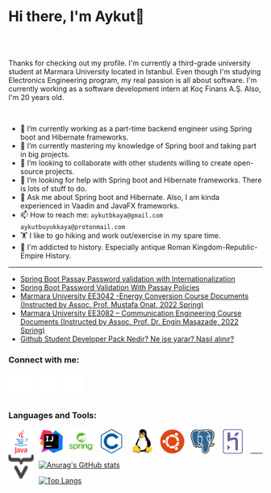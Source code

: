 
# Hi there, I'm Aykut👋 


<br>

<br>

Thanks for checking out my profile. I'm currently a third-grade university student at Marmara University located in Istanbul. Even though I'm studying Electronics Engineering program, my real passion is all about software. I'm currently working as a software development intern at Koç Finans A.Ş. Also, I'm 20 years old.

<br>


- 🔭 I’m currently working as a part-time backend engineer using Spring boot and Hibernate frameworks.
- 🌱 I’m currently mastering my knowledge of Spring boot and taking part in big projects.
- 👯 I’m looking to collaborate with other students willing to create open-source projects.
- 🤔 I’m looking for help with Spring boot and Hibernate frameworks. There is lots of stuff to do.
- 💬 Ask me about Spring boot and Hibernate. Also, I am kinda experienced in Vaadin and JavaFX frameworks.
- 📫 How to reach me: ```aykutbkaya@gmail.com```   &nbsp; ```aykutbuyukkaya@protonmail.com```
- 🏋️ I like to go hiking and work out/exercise in my spare time.             
- 📖 I'm addicted to history. Especially antique Roman Kingdom-Republic-Empire History.                      

***

<!-- BLOG-POST-LIST:START -->
- [Spring Boot Passay Password validation with Internationalization](https://www.aykutbuyukkaya.codes/spring-boot-passay-password-validation-with-internationalization/)
- [Spring Boot Password Validation With Passay Policies](https://www.aykutbuyukkaya.codes/how-to-validate-passwords-with-constraints-in-java-spring/)
- [Marmara University EE3042 -Energy Conversion Course Documents &lpar;Instructed by Assoc. Prof. Mustafa Onat, 2022 Spring&rpar;](https://www.aykutbuyukkaya.codes/marmara-university-ee3042-energy-conversion-lecture-documens-2022-spring/)
- [Marmara University EE3082 – 
Communication Engineering Course Documents &lpar;Instructed by Assoc. Prof. Dr. Engin Maşazade, 
 2022 Spring&rpar;](https://www.aykutbuyukkaya.codes/marmara-university-ee3082-communication-engineering-lecture-documens-2022-spring/)
- [Github Student Developer Pack Nedir? Ne işe yarar? Nasıl alınır?](https://www.aykutbuyukkaya.codes/github-student-developer-pack-nedir/)
<!-- BLOG-POST-LIST:END -->

### Connect with me:


[![website](./img/twitter-dark.svg)](https://mobile.twitter.com/aykutbkaya1911) 
[![website](./img/linkedin-dark.svg)](https://www.linkedin.com/in/aykutbuyukkaya/) 
[![website](./img/instagram-dark.svg)](https://www.instagram.com/aykutb.kaya/) 


### Languages and Tools:

<img align="left" alt="Java" width="50px" src="https://github.com/devicons/devicon/blob/v2.14.0/icons/java/java-original-wordmark.svg" style="padding-right:10px;" />
<img align="left" alt="Intellij Idea" width="50px" src="https://github.com/devicons/devicon/blob/v2.14.0/icons/intellij/intellij-original.svg" style="padding-right:10px;"/>
<img align="left" alt="Spring Boot" width="50px" src="https://github.com/devicons/devicon/blob/v2.14.0/icons/spring/spring-original-wordmark.svg" style="padding-right:10px;"/>
<img align="left" alt="C" width="50px" src="https://github.com/devicons/devicon/blob/v2.14.0/icons/c/c-line.svg" style="padding-right:10px;"/>
<img align="left" alt="Linux" width="50px" src="https://github.com/devicons/devicon/blob/v2.14.0/icons/linux/linux-original.svg" style="padding-right:10px;"/>
<img align="left" alt="Ubuntu" width="50px" src="https://github.com/devicons/devicon/blob/v2.14.0/icons/ubuntu/ubuntu-plain.svg" style="padding-right:10px;"/>
<img align="left" alt="PostgreSql" width="50px" src="https://github.com/devicons/devicon/blob/v2.14.0/icons/postgresql/postgresql-original.svg" style="padding-right:10px;"/>
<img align="left" alt="PostgreSql" width="50px" src="https://github.com/devicons/devicon/blob/v2.14.0/icons/heroku/heroku-original.svg" style="padding-right:10px;"/>
<img align="left" alt="Vaadin" width="50px" src="https://github.com/vaadin/vaadin-icons/blob/master/assets/svg/vaadin-h.svg" style="padding-right:10px;"/>




<br />
<br />

---



[![Anurag's GitHub stats](https://github-readme-stats.vercel.app/api?username=AykutBuyukkaya&count_private=true&show_icons=true&theme=prussian)](https://github.com/anuraghazra/github-readme-stats)


[![Top Langs](https://github-readme-stats.vercel.app/api/top-langs/?username=AykutBuyukkaya&langs_count=3)](https://github.com/anuraghazra/github-readme-stats)

